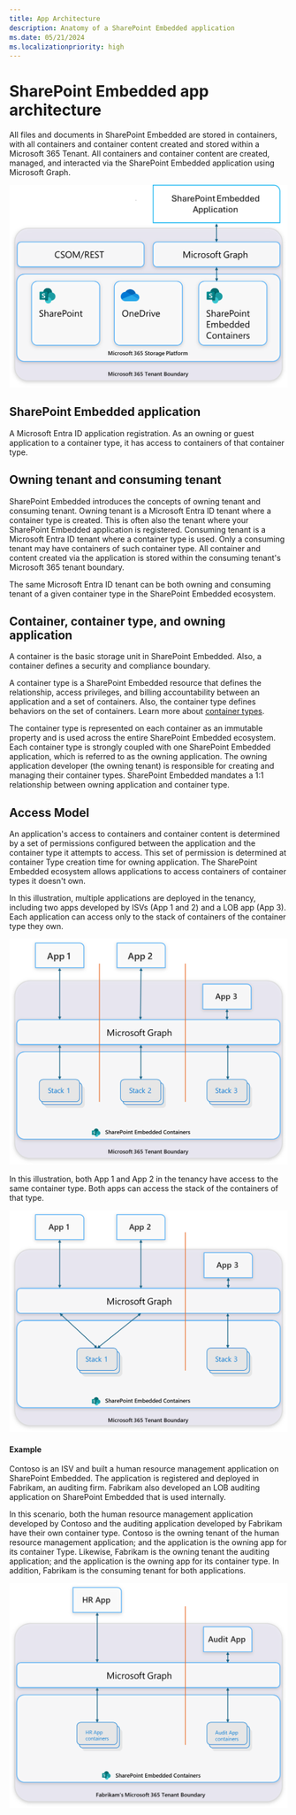 ```yaml
---
title: App Architecture
description: Anatomy of a SharePoint Embedded application
ms.date: 05/21/2024
ms.localizationpriority: high
---
```


# SharePoint Embedded app architecture

All files and documents in SharePoint Embedded are stored in containers, with all containers and container content created and stored within a Microsoft 365 Tenant. All containers and container content are created, managed, and interacted via the SharePoint Embedded application using Microsoft Graph. 

![SharePoint Embedded Architecture](../../images/SPEArch.png)

## SharePoint Embedded application

A Microsoft Entra ID application registration. As an owning or guest application to a container type, it has access to containers of that container type.  

## Owning tenant and consuming tenant

SharePoint Embedded introduces the concepts of owning tenant and consuming tenant. Owning tenant is a Microsoft Entra ID tenant where a container type is created. This is often also the tenant where your SharePoint Embedded application is registered. Consuming tenant is a Microsoft Entra ID tenant where a container type is used. Only a consuming tenant may have containers of such container type. All container and content created via the application is stored within the consuming tenant's Microsoft 365 tenant boundary. 

The same Microsoft Entra ID tenant can be both owning and consuming tenant of a given container type in the SharePoint Embedded ecosystem. 

## Container, container type, and owning application

A container is the basic storage unit in SharePoint Embedded. Also, a container defines a security and compliance boundary.

A container type is a SharePoint Embedded resource that defines the relationship, access privileges, and billing accountability between an application and a set of containers. Also, the container type defines behaviors on the set of containers. Learn more about [container types](../app-concepts/).

The container type is represented on each container as an immutable property and is used across the entire SharePoint Embedded ecosystem. Each container type is strongly coupled with one SharePoint Embedded application, which is referred to as the owning application. The owning application developer (the owning tenant) is responsible for creating and managing their container types. SharePoint Embedded mandates a 1:1 relationship between owning application and container type.

## Access Model

An application's access to containers and container content is determined by a set of permissions configured between the application and the container type it attempts to access. This set of permission is determined at container Type creation time for owning application. The SharePoint Embedded ecosystem allows applications to access containers of container types it doesn't own.

In this illustration, multiple applications are deployed in the tenancy, including two apps developed by ISVs (App 1 and 2) and a LOB app (App 3). Each application can access only to the stack of containers of the container type they own. 

![SharePoint container type](../../images/SPECTDedicated.png)

In this illustration, both App 1 and App 2 in the tenancy have access to the same container type. Both apps can access the stack of the containers of that type.

![SharePoint container type](../../images/SPECTShared.png)

#### Example

Contoso is an ISV and built a human resource management application on SharePoint Embedded. The application is registered and deployed in Fabrikam, an auditing firm. Fabrikam also developed an LOB auditing application on SharePoint Embedded that is used internally.

In this scenario, both the human resource management application developed by Contoso and the auditing application developed by Fabrikam have their own container type. Contoso is the owning tenant of the human resource management application; and the application is the owning app for its container Type. Likewise, Fabrikam is the owning tenant the auditing application; and the application is the owning app for its container type. In addition, Fabrikam is the consuming tenant for both applications. 

![Example](../../images/apparchexample.png)

